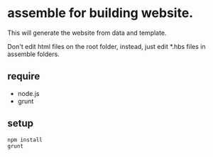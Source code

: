 # assemble for building website.

This will generate the website from data and template.

Don't edit html files on the root folder, instead, just edit *.hbs files in assemble folders.

## require
* node.js
* grunt

## setup
```bash
npm install
grunt
```
